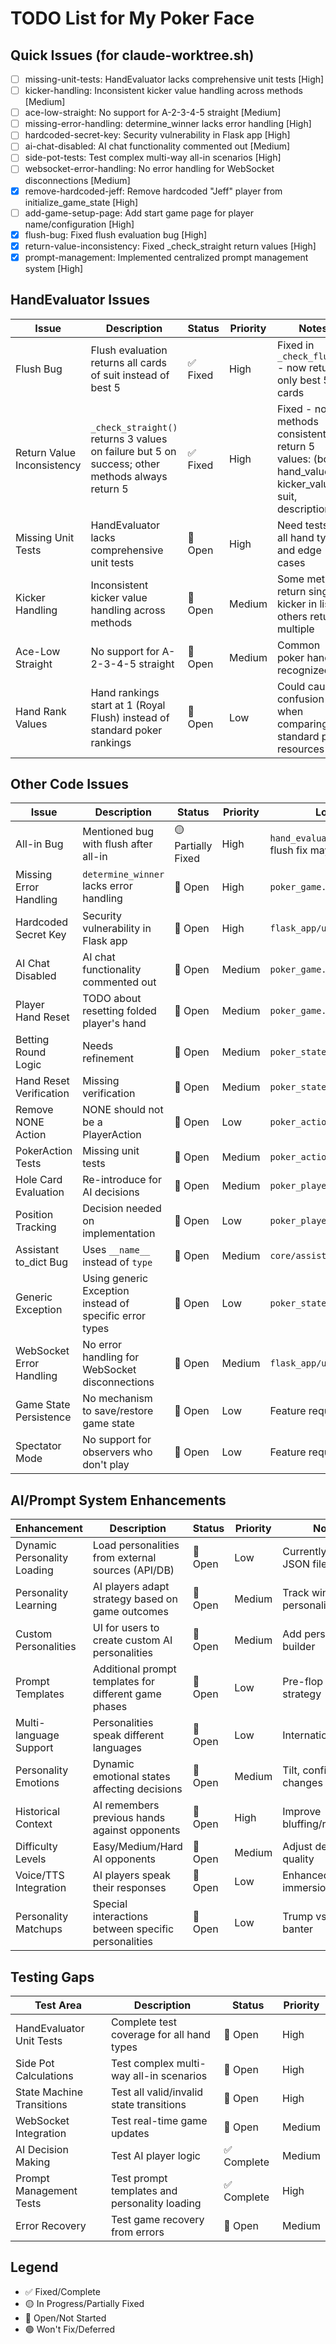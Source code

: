 # TODO List for My Poker Face

## Quick Issues (for claude-worktree.sh)
- [ ] missing-unit-tests: HandEvaluator lacks comprehensive unit tests [High]
- [ ] kicker-handling: Inconsistent kicker value handling across methods [Medium]
- [ ] ace-low-straight: No support for A-2-3-4-5 straight [Medium]
- [ ] missing-error-handling: determine_winner lacks error handling [High]
- [ ] hardcoded-secret-key: Security vulnerability in Flask app [High]
- [ ] ai-chat-disabled: AI chat functionality commented out [Medium]
- [ ] side-pot-tests: Test complex multi-way all-in scenarios [High]
- [ ] websocket-error-handling: No error handling for WebSocket disconnections [Medium]
- [x] remove-hardcoded-jeff: Remove hardcoded "Jeff" player from initialize_game_state [High]
- [ ] add-game-setup-page: Add start game page for player name/configuration [High]
- [x] flush-bug: Fixed flush evaluation bug [High]
- [x] return-value-inconsistency: Fixed _check_straight return values [High]
- [x] prompt-management: Implemented centralized prompt management system [High]

## HandEvaluator Issues

| Issue | Description | Status | Priority | Notes |
|-------|-------------|--------|----------|-------|
| Flush Bug | Flush evaluation returns all cards of suit instead of best 5 | ✅ Fixed | High | Fixed in `_check_flush()` - now returns only best 5 cards |
| Return Value Inconsistency | `_check_straight()` returns 3 values on failure but 5 on success; other methods always return 5 | ✅ Fixed | High | Fixed - now all methods consistently return 5 values: (bool, hand_values, kicker_values, suit, description) |
| Missing Unit Tests | HandEvaluator lacks comprehensive unit tests | 🔴 Open | High | Need tests for all hand types and edge cases |
| Kicker Handling | Inconsistent kicker value handling across methods | 🔴 Open | Medium | Some methods return single kicker in list, others return multiple |
| Ace-Low Straight | No support for A-2-3-4-5 straight | 🔴 Open | Medium | Common poker hand not recognized |
| Hand Rank Values | Hand rankings start at 1 (Royal Flush) instead of standard poker rankings | 🔴 Open | Low | Could cause confusion when comparing to standard poker resources |

## Other Code Issues

| Issue | Description | Status | Priority | Location |
|-------|-------------|--------|----------|----------|
| All-in Bug | Mentioned bug with flush after all-in | 🟡 Partially Fixed | High | `hand_evaluator.py:47-52` - flush fix may resolve this |
| Missing Error Handling | `determine_winner` lacks error handling | 🔴 Open | High | `poker_game.py:610` |
| Hardcoded Secret Key | Security vulnerability in Flask app | 🔴 Open | High | `flask_app/ui_web.py` |
| AI Chat Disabled | AI chat functionality commented out | 🔴 Open | Medium | `poker_game.py:190` |
| Player Hand Reset | TODO about resetting folded player's hand | 🔴 Open | Medium | `poker_game.py:416` |
| Betting Round Logic | Needs refinement | 🔴 Open | Medium | `poker_state_machine.py:163` |
| Hand Reset Verification | Missing verification | 🔴 Open | Medium | `poker_state_machine.py:204` |
| Remove NONE Action | NONE should not be a PlayerAction | 🔴 Open | Low | `poker_action.py:13` |
| PokerAction Tests | Missing unit tests | 🔴 Open | Medium | `poker_action.py:16` |
| Hole Card Evaluation | Re-introduce for AI decisions | 🔴 Open | Medium | `poker_player.py:318` |
| Position Tracking | Decision needed on implementation | 🔴 Open | Low | `poker_player.py:379` |
| Assistant to_dict Bug | Uses `__name__` instead of `type` | 🔴 Open | Medium | `core/assistants.py:211` |
| Generic Exception | Using generic Exception instead of specific error types | 🔴 Open | Low | `poker_state_machine.py:123` |
| WebSocket Error Handling | No error handling for WebSocket disconnections | 🔴 Open | Medium | `flask_app/ui_web.py` |
| Game State Persistence | No mechanism to save/restore game state | 🔴 Open | Low | Feature request |
| Spectator Mode | No support for observers who don't play | 🔴 Open | Low | Feature request |

## AI/Prompt System Enhancements

| Enhancement | Description | Status | Priority | Notes |
|-------------|-------------|--------|----------|-------|
| Dynamic Personality Loading | Load personalities from external sources (API/DB) | 🔴 Open | Low | Currently using JSON file |
| Personality Learning | AI players adapt strategy based on game outcomes | 🔴 Open | Medium | Track win/loss per personality |
| Custom Personalities | UI for users to create custom AI personalities | 🔴 Open | Medium | Add personality builder |
| Prompt Templates | Additional prompt templates for different game phases | 🔴 Open | Low | Pre-flop vs river strategy |
| Multi-language Support | Personalities speak different languages | 🔴 Open | Low | Internationalization |
| Personality Emotions | Dynamic emotional states affecting decisions | 🔴 Open | Medium | Tilt, confidence changes |
| Historical Context | AI remembers previous hands against opponents | 🔴 Open | High | Improve bluffing/reading |
| Difficulty Levels | Easy/Medium/Hard AI opponents | 🔴 Open | Medium | Adjust decision quality |
| Voice/TTS Integration | AI players speak their responses | 🔴 Open | Low | Enhanced immersion |
| Personality Matchups | Special interactions between specific personalities | 🔴 Open | Low | Trump vs Obama banter |

## Testing Gaps

| Test Area | Description | Status | Priority |
|-----------|-------------|--------|----------|
| HandEvaluator Unit Tests | Complete test coverage for all hand types | 🔴 Open | High |
| Side Pot Calculations | Test complex multi-way all-in scenarios | 🔴 Open | High |
| State Machine Transitions | Test all valid/invalid state transitions | 🔴 Open | High |
| WebSocket Integration | Test real-time game updates | 🔴 Open | Medium |
| AI Decision Making | Test AI player logic | ✅ Complete | Medium |
| Prompt Management Tests | Test prompt templates and personality loading | ✅ Complete | High |
| Error Recovery | Test game recovery from errors | 🔴 Open | Medium |

## Legend
- ✅ Fixed/Complete
- 🟡 In Progress/Partially Fixed
- 🔴 Open/Not Started
- 🟢 Won't Fix/Deferred